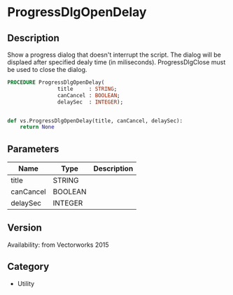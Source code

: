 # ProgressDlgOpenDelay

## Description
Show a progress dialog that doesn't interrupt the script. The dialog will be displaed after specified dealy time (in miliseconds). ProgressDlgClose must be used to close the dialog.

```pascal
PROCEDURE ProgressDlgOpenDelay(
				title     : STRING;
				canCancel : BOOLEAN;
				delaySec  : INTEGER);
```

```python

def vs.ProgressDlgOpenDelay(title, canCancel, delaySec):
    return None
```

## Parameters
|Name|Type|Description|
|---|---|---|
|title|STRING||
|canCancel|BOOLEAN||
|delaySec|INTEGER||

## Version
Availability: from Vectorworks 2015
## Category
* Utility

